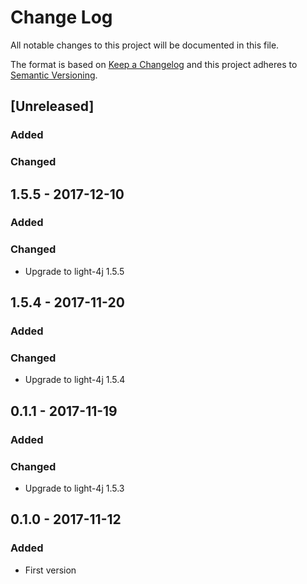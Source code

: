 # Change Log
All notable changes to this project will be documented in this file.

The format is based on [Keep a Changelog](http://keepachangelog.com/)
and this project adheres to [Semantic Versioning](http://semver.org/).

## [Unreleased]
### Added

### Changed

## 1.5.5 - 2017-12-10
### Added

### Changed
- Upgrade to light-4j 1.5.5

## 1.5.4 - 2017-11-20
### Added

### Changed
- Upgrade to light-4j 1.5.4


## 0.1.1 - 2017-11-19
### Added

### Changed
- Upgrade to light-4j 1.5.3


## 0.1.0 - 2017-11-12
### Added
- First version
